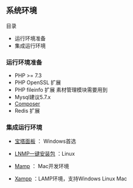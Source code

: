 系统环境
-------

目录

- 运行环境准备
- 集成运行环境


### 运行环境准备

- PHP >= 7.3
- PHP OpenSSL 扩展
- PHP fileinfo 扩展 素材管理模块需要用到
- Mysql建议5.7.x
- [Composer](https://getcomposer.org/download/)
- Redis 扩展

### 集成运行环境

- [宝塔面板](https://www.bt.cn/) ： Windows首选

- [LNMP一键安装包](https://lnmp.org/) ：Linux

- [Mamp](https://www.mamp.info/en/) ： Mac开发环境

- [Xampp](https://www.apachefriends.org/) ：LAMP环境，支持Windows Linux Mac

